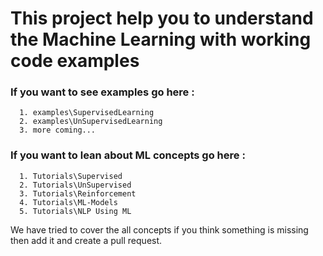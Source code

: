 # This project help you to understand the Machine Learning with working code examples

  ### If you want to see examples go here : 
      1. examples\SupervisedLearning
      2. examples\UnSupervisedLearning
      3. more coming...
  
  ### If you want to lean about ML concepts go here : 
      1. Tutorials\Supervised
      2. Tutorials\UnSupervised
      3. Tutorials\Reinforcement
      4. Tutorials\ML-Models
      5. Tutorials\NLP Using ML


  We have tried to cover the all concepts if you think something is missing then add it and create a pull request.